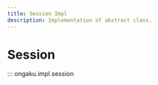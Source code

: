 ```yaml
---
title: Session Impl
description: Implementation of abstract class.
---
```


# Session

::: ongaku.impl.session